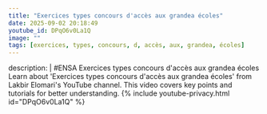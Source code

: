 ```yaml
---
title: "Exercices types concours d'accès aux grandea écoles"
date: 2025-09-02 20:18:49 
youtube_id: DPqO6v0La1Q
image: ""
tags: [exercices, types, concours, d, accès, aux, grandea, écoles]
---
```

description: |
  #ENSA
  Exercices types concours d'accès aux grandea écoles
  Learn about 'Exercices types concours d'accès aux grandea écoles' from Lakbir Elomari's YouTube channel. This video covers key points and tutorials for better understanding.
{% include youtube-privacy.html id="DPqO6v0La1Q" %}
